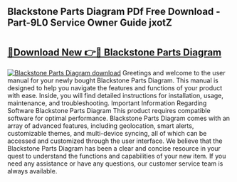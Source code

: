 ## Blackstone Parts Diagram PDf Free Download - Part-9L0 Service Owner Guide jxotZ

# <h2><a href="http://dfm6if.blite.top/?on=Blackstone+Parts+Diagram">🔗Download New 👉🔴 Blackstone Parts Diagram</a></h2>

[![Blackstone Parts Diagram download](https://i.imgur.com/lujVjoI.png)](http://dfm6if.blite.top/?on=Blackstone+Parts+Diagram)
Greetings and welcome to the user manual for your newly bought Blackstone Parts Diagram. This manual is designed to help you navigate the features and functions of your product with ease. Inside, you will find detailed instructions for installation, usage, maintenance, and troubleshooting. Important Information Regarding Software Blackstone Parts Diagram This product requires compatible software for optimal performance. Blackstone Parts Diagram comes with an array of advanced features, including geolocation, smart alerts, customizable themes, and multi-device syncing, all of which can be accessed and customized through the user interface. We believe that the Blackstone Parts Diagram has been a clear and concise resource in your quest to understand the functions and capabilities of your new item. If you need any assistance or have any questions, our customer service team is always available.
